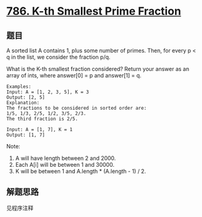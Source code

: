 # [786. K-th Smallest Prime Fraction](https://leetcode.com/problems/k-th-smallest-prime-fraction/)

## 题目

A sorted list A contains 1, plus some number of primes. Then, for every p < q in the list, we consider the fraction p/q.

What is the K-th smallest fraction considered? Return your answer as an array of ints, where answer[0] = p and answer[1] = q.

```text
Examples:
Input: A = [1, 2, 3, 5], K = 3
Output: [2, 5]
Explanation:
The fractions to be considered in sorted order are:
1/5, 1/3, 2/5, 1/2, 3/5, 2/3.
The third fraction is 2/5.

Input: A = [1, 7], K = 1
Output: [1, 7]
```

Note:

1. A will have length between 2 and 2000.
1. Each A[i] will be between 1 and 30000.
1. K will be between 1 and A.length * (A.length - 1) / 2.

## 解题思路

见程序注释
